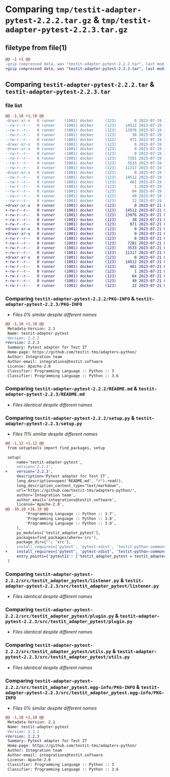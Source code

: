 # Comparing `tmp/testit-adapter-pytest-2.2.2.tar.gz` & `tmp/testit-adapter-pytest-2.2.3.tar.gz`

## filetype from file(1)

```diff
@@ -1 +1 @@
-gzip compressed data, was "testit-adapter-pytest-2.2.2.tar", last modified: Wed Jul 19 15:06:38 2023, max compression
+gzip compressed data, was "testit-adapter-pytest-2.2.3.tar", last modified: Fri Jul 21 09:41:09 2023, max compression
```

## Comparing `testit-adapter-pytest-2.2.2.tar` & `testit-adapter-pytest-2.2.3.tar`

### file list

```diff
@@ -1,18 +1,18 @@
-drwxr-xr-x   0 runner    (1001) docker     (123)        0 2023-07-19 15:06:38.846245 testit-adapter-pytest-2.2.2/
--rw-r--r--   0 runner    (1001) docker     (123)    14512 2023-07-19 15:06:38.846245 testit-adapter-pytest-2.2.2/PKG-INFO
--rw-r--r--   0 runner    (1001) docker     (123)    13976 2023-07-19 15:06:27.000000 testit-adapter-pytest-2.2.2/README.md
--rw-r--r--   0 runner    (1001) docker     (123)       38 2023-07-19 15:06:38.846245 testit-adapter-pytest-2.2.2/setup.cfg
--rw-r--r--   0 runner    (1001) docker     (123)      971 2023-07-19 15:06:27.000000 testit-adapter-pytest-2.2.2/setup.py
-drwxr-xr-x   0 runner    (1001) docker     (123)        0 2023-07-19 15:06:38.846245 testit-adapter-pytest-2.2.2/src/
-drwxr-xr-x   0 runner    (1001) docker     (123)        0 2023-07-19 15:06:38.846245 testit-adapter-pytest-2.2.2/src/testit_adapter_pytest/
--rw-r--r--   0 runner    (1001) docker     (123)        0 2023-07-19 15:06:27.000000 testit-adapter-pytest-2.2.2/src/testit_adapter_pytest/__init__.py
--rw-r--r--   0 runner    (1001) docker     (123)     7281 2023-07-19 15:06:27.000000 testit-adapter-pytest-2.2.2/src/testit_adapter_pytest/listener.py
--rw-r--r--   0 runner    (1001) docker     (123)     3533 2023-07-19 15:06:27.000000 testit-adapter-pytest-2.2.2/src/testit_adapter_pytest/plugin.py
--rw-r--r--   0 runner    (1001) docker     (123)    11317 2023-07-19 15:06:27.000000 testit-adapter-pytest-2.2.2/src/testit_adapter_pytest/utils.py
-drwxr-xr-x   0 runner    (1001) docker     (123)        0 2023-07-19 15:06:38.846245 testit-adapter-pytest-2.2.2/src/testit_adapter_pytest.egg-info/
--rw-r--r--   0 runner    (1001) docker     (123)    14512 2023-07-19 15:06:38.000000 testit-adapter-pytest-2.2.2/src/testit_adapter_pytest.egg-info/PKG-INFO
--rw-r--r--   0 runner    (1001) docker     (123)      461 2023-07-19 15:06:38.000000 testit-adapter-pytest-2.2.2/src/testit_adapter_pytest.egg-info/SOURCES.txt
--rw-r--r--   0 runner    (1001) docker     (123)        1 2023-07-19 15:06:38.000000 testit-adapter-pytest-2.2.2/src/testit_adapter_pytest.egg-info/dependency_links.txt
--rw-r--r--   0 runner    (1001) docker     (123)       64 2023-07-19 15:06:38.000000 testit-adapter-pytest-2.2.2/src/testit_adapter_pytest.egg-info/entry_points.txt
--rw-r--r--   0 runner    (1001) docker     (123)       49 2023-07-19 15:06:38.000000 testit-adapter-pytest-2.2.2/src/testit_adapter_pytest.egg-info/requires.txt
--rw-r--r--   0 runner    (1001) docker     (123)       22 2023-07-19 15:06:38.000000 testit-adapter-pytest-2.2.2/src/testit_adapter_pytest.egg-info/top_level.txt
+drwxr-xr-x   0 runner    (1001) docker     (123)        0 2023-07-21 09:41:09.686024 testit-adapter-pytest-2.2.3/
+-rw-r--r--   0 runner    (1001) docker     (123)    14512 2023-07-21 09:41:09.686024 testit-adapter-pytest-2.2.3/PKG-INFO
+-rw-r--r--   0 runner    (1001) docker     (123)    13976 2023-07-21 09:40:59.000000 testit-adapter-pytest-2.2.3/README.md
+-rw-r--r--   0 runner    (1001) docker     (123)       38 2023-07-21 09:41:09.686024 testit-adapter-pytest-2.2.3/setup.cfg
+-rw-r--r--   0 runner    (1001) docker     (123)      971 2023-07-21 09:40:59.000000 testit-adapter-pytest-2.2.3/setup.py
+drwxr-xr-x   0 runner    (1001) docker     (123)        0 2023-07-21 09:41:09.682024 testit-adapter-pytest-2.2.3/src/
+drwxr-xr-x   0 runner    (1001) docker     (123)        0 2023-07-21 09:41:09.682024 testit-adapter-pytest-2.2.3/src/testit_adapter_pytest/
+-rw-r--r--   0 runner    (1001) docker     (123)        0 2023-07-21 09:40:59.000000 testit-adapter-pytest-2.2.3/src/testit_adapter_pytest/__init__.py
+-rw-r--r--   0 runner    (1001) docker     (123)     7281 2023-07-21 09:40:59.000000 testit-adapter-pytest-2.2.3/src/testit_adapter_pytest/listener.py
+-rw-r--r--   0 runner    (1001) docker     (123)     3533 2023-07-21 09:40:59.000000 testit-adapter-pytest-2.2.3/src/testit_adapter_pytest/plugin.py
+-rw-r--r--   0 runner    (1001) docker     (123)    11317 2023-07-21 09:40:59.000000 testit-adapter-pytest-2.2.3/src/testit_adapter_pytest/utils.py
+drwxr-xr-x   0 runner    (1001) docker     (123)        0 2023-07-21 09:41:09.686024 testit-adapter-pytest-2.2.3/src/testit_adapter_pytest.egg-info/
+-rw-r--r--   0 runner    (1001) docker     (123)    14512 2023-07-21 09:41:09.000000 testit-adapter-pytest-2.2.3/src/testit_adapter_pytest.egg-info/PKG-INFO
+-rw-r--r--   0 runner    (1001) docker     (123)      461 2023-07-21 09:41:09.000000 testit-adapter-pytest-2.2.3/src/testit_adapter_pytest.egg-info/SOURCES.txt
+-rw-r--r--   0 runner    (1001) docker     (123)        1 2023-07-21 09:41:09.000000 testit-adapter-pytest-2.2.3/src/testit_adapter_pytest.egg-info/dependency_links.txt
+-rw-r--r--   0 runner    (1001) docker     (123)       64 2023-07-21 09:41:09.000000 testit-adapter-pytest-2.2.3/src/testit_adapter_pytest.egg-info/entry_points.txt
+-rw-r--r--   0 runner    (1001) docker     (123)       49 2023-07-21 09:41:09.000000 testit-adapter-pytest-2.2.3/src/testit_adapter_pytest.egg-info/requires.txt
+-rw-r--r--   0 runner    (1001) docker     (123)       22 2023-07-21 09:41:09.000000 testit-adapter-pytest-2.2.3/src/testit_adapter_pytest.egg-info/top_level.txt
```

### Comparing `testit-adapter-pytest-2.2.2/PKG-INFO` & `testit-adapter-pytest-2.2.3/PKG-INFO`

 * *Files 0% similar despite different names*

```diff
@@ -1,10 +1,10 @@
 Metadata-Version: 2.1
 Name: testit-adapter-pytest
-Version: 2.2.2
+Version: 2.2.3
 Summary: Pytest adapter for Test IT
 Home-page: https://github.com/testit-tms/adapters-python/
 Author: Integration team
 Author-email: integrations@testit.software
 License: Apache-2.0
 Classifier: Programming Language :: Python :: 3
 Classifier: Programming Language :: Python :: 3.6
```

### Comparing `testit-adapter-pytest-2.2.2/README.md` & `testit-adapter-pytest-2.2.3/README.md`

 * *Files identical despite different names*

### Comparing `testit-adapter-pytest-2.2.2/setup.py` & `testit-adapter-pytest-2.2.3/setup.py`

 * *Files 11% similar despite different names*

```diff
@@ -1,12 +1,12 @@
 from setuptools import find_packages, setup
 
 setup(
     name='testit-adapter-pytest',
-    version='2.2.2',
+    version='2.2.3',
     description='Pytest adapter for Test IT',
     long_description=open('README.md', "r").read(),
     long_description_content_type="text/markdown",
     url='https://github.com/testit-tms/adapters-python/',
     author='Integration team',
     author_email='integrations@testit.software',
     license='Apache-2.0',
@@ -16,10 +16,10 @@
         'Programming Language :: Python :: 3.7',
         'Programming Language :: Python :: 3.8',
         'Programming Language :: Python :: 3.9',
     ],
     py_modules=['testit_adapter_pytest'],
     packages=find_packages(where='src'),
     package_dir={'': 'src'},
-    install_requires=['pytest', 'pytest-xdist', 'testit-python-commons==2.2.2'],
+    install_requires=['pytest', 'pytest-xdist', 'testit-python-commons==2.2.3'],
     entry_points={'pytest11': ['testit_adapter_pytest = testit_adapter_pytest.plugin']}
 )
```

### Comparing `testit-adapter-pytest-2.2.2/src/testit_adapter_pytest/listener.py` & `testit-adapter-pytest-2.2.3/src/testit_adapter_pytest/listener.py`

 * *Files identical despite different names*

### Comparing `testit-adapter-pytest-2.2.2/src/testit_adapter_pytest/plugin.py` & `testit-adapter-pytest-2.2.3/src/testit_adapter_pytest/plugin.py`

 * *Files identical despite different names*

### Comparing `testit-adapter-pytest-2.2.2/src/testit_adapter_pytest/utils.py` & `testit-adapter-pytest-2.2.3/src/testit_adapter_pytest/utils.py`

 * *Files identical despite different names*

### Comparing `testit-adapter-pytest-2.2.2/src/testit_adapter_pytest.egg-info/PKG-INFO` & `testit-adapter-pytest-2.2.3/src/testit_adapter_pytest.egg-info/PKG-INFO`

 * *Files 0% similar despite different names*

```diff
@@ -1,10 +1,10 @@
 Metadata-Version: 2.1
 Name: testit-adapter-pytest
-Version: 2.2.2
+Version: 2.2.3
 Summary: Pytest adapter for Test IT
 Home-page: https://github.com/testit-tms/adapters-python/
 Author: Integration team
 Author-email: integrations@testit.software
 License: Apache-2.0
 Classifier: Programming Language :: Python :: 3
 Classifier: Programming Language :: Python :: 3.6
```

